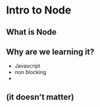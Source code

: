 # Intro to Node

## What is Node

## Why are we learning it?
* Javascript
* non blocking
* 

## (it doesn't matter)


